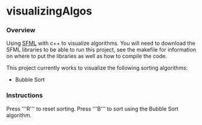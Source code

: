 # visualizingAlgos
### Overview
Using [SFML](https://www.sfml-dev.org/download.php) with c++ to visualize algorithms. You will need to download the SFML libraries to be able to run this project, see the makefile for information on where to put the libraries as well as how to compile the code. 

This project currently works to visualize the following sorting algorithms:
* Bubble Sort 

### Instructions
Press '''R''' to reset sorting.
Press '''B''' to sort using the Bubble Sort algorithm.
